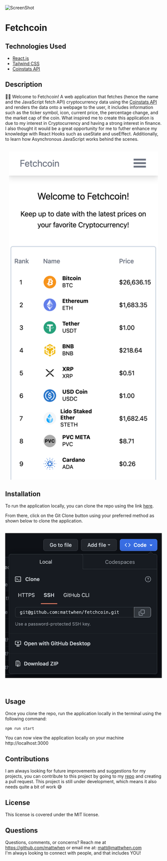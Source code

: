 ![ScreenShot](https://img.shields.io/badge/License-MIT-blue)
# Fetchcoin

## Technologies Used
* [React.js](https://react.dev/)
* [Tailwind CSS](https://tailwindcss.com/)
* [Coinstats API](https://documenter.getpostman.com/view/5734027/RzZ6Hzr3)

## Description 
👋🏼   Welcome to Fetchcoin! A web application that fetches (hence the name and the JavaScript fetch API) cryptocurrency data using the [Coinstats API](https://documenter.getpostman.com/view/5734027/RzZ6Hzr3) and renders the data onto a webpage to the user, it includes information such as the ticker symbol, icon, current price, the percentage change, and the market cap of the coin. What inspired me to create this application is due to my interest in Cryptocurrency and having a strong interest in finance. I also thought it would be a great opportunity for me to futher enhance my knowledge with React Hooks such as useState and useEffect. Additionally, to learn how Asynchronous JavaScript works behind the scenes. <br> <br>

<p align='center'>
<img src='./images/fetchcoin-mobile-layout-demo.png' width='480'>
</p>


## Installation 
To run the application locally, you can clone the repo using the link [here](https://github.com/mattwhen/fetchcoin). 

From there, click on the Git Clone button using your preferred method as shown below to clone the application. <br><br>

<p align='center'>
<img src='./images/gitClone.png'>
</p>
<br>

## Usage  
Once you clone the repo, run the application locally in the terminal using the following command:
```
npm run start
```

You can now view the application locally on your machine
http://localhost:3000
<br>

## Contributions
I am always looking for future improvements and suggestions for my projects, you can contribute to this project by going to my [repo](https://github.com/mattwhen/fetchcoin) and creating a pull request. This project is still under development, which means it also needs quite a bit of work 😅<br>

## License
This license is covered under the MIT license. <br>

## Questions
Questions, comments, or concerns? Reach me at https://github.com/mattwhen
or email me at: matt@mattwhen.com <br>
I'm always looking to connect with people, and that includes YOU!